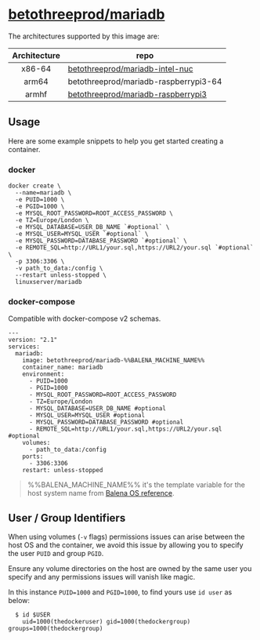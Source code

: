 # [betothreeprod/mariadb](https://github.com/b23prodtm/acake2php/tree/development/mysqldb)

The architectures supported by this image are:

| Architecture | repo |
| :----: | --- |
| x86-64 | [betothreeprod/mariadb-intel-nuc](https://hub.docker.com/r/betothreeprod/mariadb-intel-nuc) |
| arm64 | betothreeprod/mariadb-raspberrypi3-64 |
| armhf | [betothreeprod/mariadb-raspberrypi3](https://hub.docker.com/r/betothreeprod/mariadb-raspberrypi3) |


## Usage

Here are some example snippets to help you get started creating a container.

### docker

```
docker create \
  --name=mariadb \
  -e PUID=1000 \
  -e PGID=1000 \
  -e MYSQL_ROOT_PASSWORD=ROOT_ACCESS_PASSWORD \
  -e TZ=Europe/London \
  -e MYSQL_DATABASE=USER_DB_NAME `#optional` \
  -e MYSQL_USER=MYSQL_USER `#optional` \
  -e MYSQL_PASSWORD=DATABASE_PASSWORD `#optional` \
  -e REMOTE_SQL=http://URL1/your.sql,https://URL2/your.sql `#optional` \
  -p 3306:3306 \
  -v path_to_data:/config \
  --restart unless-stopped \
  linuxserver/mariadb
```


### docker-compose

Compatible with docker-compose v2 schemas.

```
---
version: "2.1"
services:
  mariadb:
    image: betothreeprod/mariadb-%%BALENA_MACHINE_NAME%%
    container_name: mariadb
    environment:
      - PUID=1000
      - PGID=1000
      - MYSQL_ROOT_PASSWORD=ROOT_ACCESS_PASSWORD
      - TZ=Europe/London
      - MYSQL_DATABASE=USER_DB_NAME #optional
      - MYSQL_USER=MYSQL_USER #optional
      - MYSQL_PASSWORD=DATABASE_PASSWORD #optional
      - REMOTE_SQL=http://URL1/your.sql,https://URL2/your.sql #optional
    volumes:
      - path_to_data:/config
    ports:
      - 3306:3306
    restart: unless-stopped
```

> %%BALENA_MACHINE_NAME%% it's the template variable for the host system name from [Balena OS reference](https://www.balena.io/docs/reference/base-images/base-images-ref/).
## User / Group Identifiers

When using volumes (`-v` flags) permissions issues can arise between the host OS and the container, we avoid this issue by allowing you to specify the user `PUID` and group `PGID`.

Ensure any volume directories on the host are owned by the same user you specify and any permissions issues will vanish like magic.

In this instance `PUID=1000` and `PGID=1000`, to find yours use `id user` as below:

```
  $ id $USER
    uid=1000(thedockeruser) gid=1000(thedockergroup) groups=1000(thedockergroup)
```
